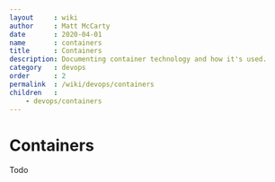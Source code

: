 ```yaml
---
layout     : wiki
author     : Matt McCarty
date       : 2020-04-01
name       : containers
title      : Containers
description: Documenting container technology and how it's used.
category   : devops
order      : 2
permalink  : /wiki/devops/containers
children   :
    - devops/containers
---
```

# Containers
Todo